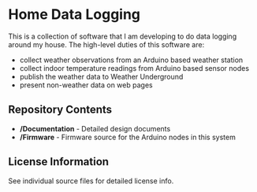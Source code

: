 Home Data Logging
=================

This is a collection of software that I am developing to do data logging around my house.  The high-level duties of this software are:

* collect weather observations from an Arduino based weather station
* collect indoor temperature readings from Arduino based sensor nodes
* publish the weather data to Weather Underground
* present non-weather data on web pages


Repository Contents
------------------

* **/Documentation** - Detailed design documents
* **/Firmware** - Firmware source for the Arduino nodes in this system


License Information
-------------------

See individual source files for detailed license info.

